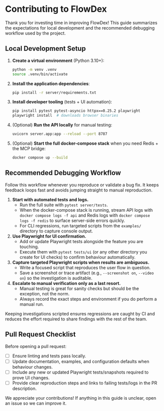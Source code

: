# Contributing to FlowDex

Thank you for investing time in improving FlowDex! This guide summarizes the expectations for local development and the recommended debugging workflow used by the project.

## Local Development Setup

1. **Create a virtual environment** (Python 3.10+):
   ```bash
   python -m venv .venv
   source .venv/bin/activate
   ```
2. **Install the application dependencies**:
   ```bash
   pip install -r server/requirements.txt
   ```
3. **Install developer tooling** (tests + UI automation):
   ```bash
   pip install pytest pytest-asyncio httpx==0.25.2 playwright
   playwright install  # downloads browser binaries
   ```
4. (Optional) **Run the API locally** for manual testing:
   ```bash
   uvicorn server.app:app --reload --port 8787
   ```
5. (Optional) **Start the full docker-compose stack** when you need Redis + the MCP bridge:
   ```bash
   docker compose up --build
   ```

## Recommended Debugging Workflow

Follow this workflow whenever you reproduce or validate a bug fix. It keeps feedback loops fast and avoids jumping straight to manual reproduction.

1. **Start with automated tests and logs.**
   - Run the full suite with `pytest server/tests`.
   - When the docker-compose stack is running, stream API logs with `docker compose logs -f api` and Redis logs with `docker compose logs -f redis` to surface server-side errors quickly.
   - For CLI regressions, run targeted scripts from the `examples/` directory to capture console output.
2. **Use Playwright for UI confirmation.**
   - Add or update Playwright tests alongside the feature you are touching.
   - Execute them with `pytest tests/ui` (or any other directory you create for UI checks) to confirm behaviour automatically.
3. **Capture targeted Playwright scripts when results are ambiguous.**
   - Write a focused script that reproduces the user flow in question.
   - Save a screenshot or trace artifact (e.g., `--screenshot on`, `--video on`) so the investigation is auditable.
4. **Escalate to manual verification only as a last resort.**
   - Manual testing is great for sanity checks but should be the exception, not the norm.
   - Always record the exact steps and environment if you do perform a manual run.

Keeping investigations scripted ensures regressions are caught by CI and reduces the effort required to share findings with the rest of the team.

## Pull Request Checklist

Before opening a pull request:

- [ ] Ensure linting and tests pass locally.
- [ ] Update documentation, examples, and configuration defaults when behaviour changes.
- [ ] Include any new or updated Playwright tests/snapshots required to prove UI changes.
- [ ] Provide clear reproduction steps and links to failing tests/logs in the PR description.

We appreciate your contributions! If anything in this guide is unclear, open an issue so we can improve it.
